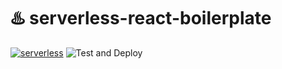 # ♨️ serverless-react-boilerplate

[![serverless](http://public.serverless.com/badges/v3.svg)](http://www.serverless.com)
![Test and Deploy](https://github.com/jgthomas/serverless-react/workflows/Test%20and%20Deploy/badge.svg)
